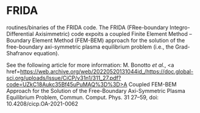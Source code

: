 # FRIDA
routines/binaries of the FRIDA code.
The FRIDA (FRee-boundary Integro-Differential Axisimmetric) code expoits a coupled Finite Element Method – Boundary Element Method (FEM-BEM) approach for the solution of the free-boundary axi-symmetric plasma equilibrium problem (i.e., the Grad-Shafranov equation).

See the following article for more information:
M. Bonotto _et al._, <a href=https://web.archive.org/web/20220520131044id_/https://doc.global-sci.org/uploads/Issue/CiCP/v31n1/311_27.pdf?code=UZkC18Aukc35Bf45uPuMAQ%3D%3D>A Coupled FEM-BEM Approach for the Solution of the Free-Boundary Axi-Symmetric Plasma
Equilibrium Problem</a>, Commun. Comput. Phys. 31 27–59, doi: 10.4208/cicp.OA-2021-0062
